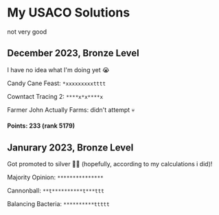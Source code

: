 # My USACO Solutions
not very good
## December 2023, Bronze Level
I have no idea what I'm doing yet 😭

Candy Cane Feast: `*xxxxxxxxxtttt`

Cowntact Tracing 2: `****x*x****x`

Farmer John Actually Farms: didn't attempt 💀

#### Points: 233 (rank 5179)


## Janurary 2023, Bronze Level
Got promoted to silver 🎉🎉 (hopefully, according to my calculations i did)!

Majority Opinion: `***************`

Cannonball: `**t**********t***ttt`

Balancing Bacteria: `**********ttttt`
